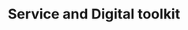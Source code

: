 ---
description: Comprehensive guides and resources for development practices.
link: '/service-digital-toolkit/'
title: 'Service and Digital toolkit'
weight: 6
---
